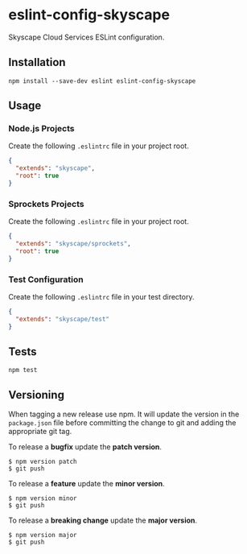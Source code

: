 # eslint-config-skyscape

Skyscape Cloud Services ESLint configuration.

## Installation

    npm install --save-dev eslint eslint-config-skyscape

## Usage

### Node.js Projects

Create the following `.eslintrc` file in your project root.

```json
{
  "extends": "skyscape",
  "root": true
}
```

### Sprockets Projects

Create the following `.eslintrc` file in your project root.

```json
{
  "extends": "skyscape/sprockets",
  "root": true
}
```

### Test Configuration

Create the following `.eslintrc` file in your test directory.

```json
{
  "extends": "skyscape/test"
}
```

## Tests

    npm test

## Versioning

When tagging a new release use npm. It will update the version in the `package.json` file before committing the change to git and adding the appropriate git tag.

To release a **bugfix** update the **patch version**.

    $ npm version patch
    $ git push

To release a **feature** update the **minor version**.

    $ npm version minor
    $ git push

To release a **breaking change** update the **major version**.

    $ npm version major
    $ git push

